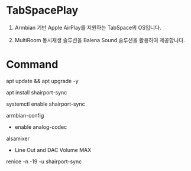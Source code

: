 # TabSpacePlay

1) Armbian 기반 Apple AirPlay를 지원하는 TabSpace의 OS입니다.

2) MultiRoom 동시재생 솔루션을 Balena Sound 솔루션을 활용하여 제공합니다.



# Command

apt update && apt upgrade -y

apt install shairport-sync

systemctl enable shairport-sync

armbian-config
- enable analog-codec

alsamixer
- Line Out and DAC Volume MAX

renice -n -19 -u shairport-sync
